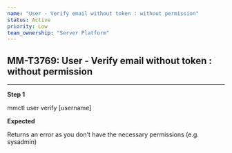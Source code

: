 ```yaml
---
name: "User - Verify email without token : without permission"
status: Active
priority: Low
team_ownership: "Server Platform"
---
```


## MM-T3769: User - Verify email without token : without permission

---

**Step 1**

mmctl user verify \[username]

**Expected**

Returns an error as you don't have the necessary permissions (e.g. sysadmin)
